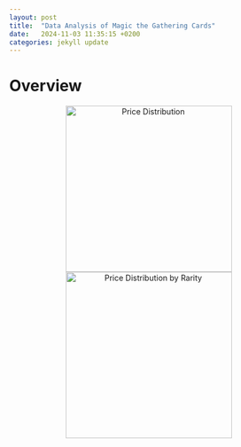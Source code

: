 ```yaml
---
layout: post
title:  "Data Analysis of Magic the Gathering Cards"
date:   2024-11-03 11:35:15 +0200
categories: jekyll update
---
```

# Overview


<div style="text-align: center">
    <img src="{{ '/assets/img/price_distribution.png' | relative_url }}" alt="Price Distribution" title="Price Distribution" width="300"/>
</div>

<div style="text-align: center">
    <img src="{{ '/assets/img/price_distribution_by_rarity.png' | relative_url }}" alt="Price Distribution by Rarity" title="Price Distribution by Rarity" width="300"/>
</div>